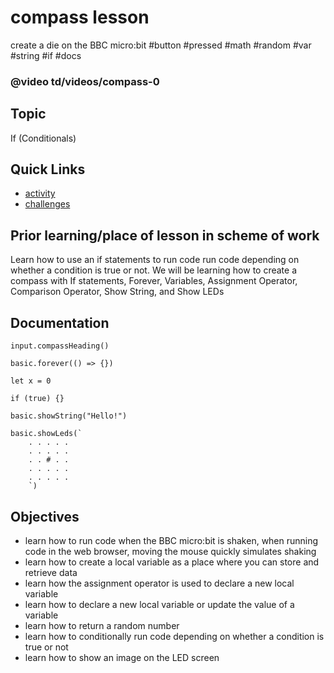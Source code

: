 # compass lesson

create a die on the BBC micro:bit #button #pressed #math #random #var #string #if #docs

### @video td/videos/compass-0

## Topic

If (Conditionals)

## Quick Links

* [activity](/microbit/lessons/compass/activity)
* [challenges](/microbit/lessons/compass/challenges)


## Prior learning/place of lesson in scheme of work

Learn how to use an if statements to run code run code depending on whether a condition is true or not. We will be learning how to create a compass with If statements, Forever, Variables, Assignment Operator, Comparison Operator, Show String, and Show LEDs

## Documentation

```docs
input.compassHeading()

basic.forever(() => {})

let x = 0

if (true) {}

basic.showString("Hello!")

basic.showLeds(`
    . . . . .
    . . . . .
    . . # . .
    . . . . .
    . . . . .
    `)
```

## Objectives

* learn how to run code when the BBC micro:bit is shaken, when running code in the web browser, moving the mouse quickly simulates shaking
* learn how to create a local variable as a place where you can store and retrieve data
* learn how the assignment operator is used to declare a new local variable
* learn how to declare a new local variable or update the value of a variable
* learn how to return a random number
* learn how to conditionally run code depending on whether a condition is true or not
* learn how to show an image on the LED screen

